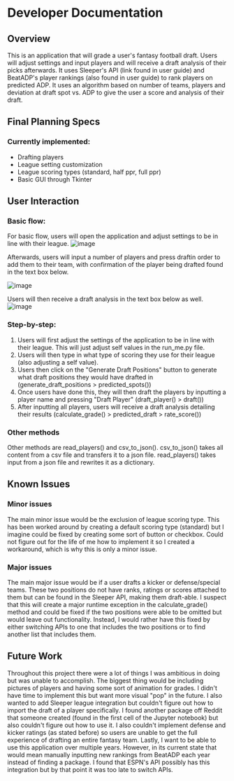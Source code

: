 # Developer Documentation

## Overview
This is an application that will grade a user's fantasy football draft. Users will adjust settings and input players and will receive 
a draft analysis of their picks afterwards. It uses Sleeper's API (link found in user guide) and BeatADP's player rankings (also found in user guide)
to rank players on predicted ADP. It uses an algorithm based on number of teams, players and deviation at draft spot vs. ADP to give the user a score
and analysis of their draft.

## Final Planning Specs
### Currently implemented:
- Drafting players
- League setting customization
- League scoring types (standard, half ppr, full ppr)
- Basic GUI through Tkinter

## User Interaction
### Basic flow:
For basic flow, users will open the application and adjust settings to be in line with their league. 
![image](https://github.com/user-attachments/assets/3da2e295-9f0c-4060-9f39-94e99312d552)

Afterwards, users will input a number of players and press draftin order to add them to their team, with confirmation of the player being drafted
 found in the text box below. 
 
![image](https://github.com/user-attachments/assets/547b2f74-248d-4df9-b3be-a5759f5b3cdb)

Users will then receive a draft analysis in the text box below as well.
![image](https://github.com/user-attachments/assets/5587d471-2e45-4225-a1c5-03be0c750230)

### Step-by-step:
1. Users will first adjust the settings of the application to be in line with their league. This will just adjust self values in the run_me.py file.
2. Users will then type in what type of scoring they use for their league (also adjusting a self value).
3. Users then click on the "Generate Draft Positions" button to generate what draft positions they would have drafted in (generate_draft_positions > predicted_spots())
4. Once users have done this, they will then draft the players by inputting a player name and pressing "Draft Player" (draft_player() > draft())
5. After inputting all players, users will receive a draft analysis detailing their results (calculate_grade() > predicted_draft > rate_score())

### Other methods
Other methods are read_players() and csv_to_json(). csv_to_json() takes all content from a csv file and transfers it to a json file. read_players() takes input
from a json file and rewrites it as a dictionary.

## Known Issues
### Minor issues
The main minor issue would be the exclusion of league scoring type. This has been worked around by creating a default scoring type (standard) but I imagine could be 
fixed by creating some sort of button or checkbox. Could not figure out for the life of me how to implement it so I created a workaround, which is why this is 
only a minor issue.

### Major issues
The main major issue would be if a user drafts a kicker or defense/special teams. These two positions do not have ranks, ratings or scores attached to them but can be
found in the Sleeper API, making them draft-able. I suspect that this will create a major runtime exception in the calculate_grade() method and could be fixed if
the two positions were able to be omitted but would leave out functionality. Instead, I would rather have this fixed by either switching APIs to one that includes
the two positions or to find another list that includes them.

## Future Work
Throughout this project there were a lot of things I was ambitious in doing but was unable to accomplish. The biggest thing would be including pictures of players 
and having some sort of animation for grades. I didn't have time to implement this but want more visual "pop" in the future. I also wanted to add Sleeper league 
integration but couldn't figure out how to import the draft of a player specifically. I found another package off Reddit that someone created (found in the first 
cell of the Jupyter notebook) but also couldn't figure out how to use it. I also couldn't implement defense and kicker ratings (as stated before) so users are
unable to get the full experience of drafting an entire fantasy team. Lastly, I want to be able to use this application over multiple years. However, in its current
state that would mean manually inputting new rankings from BeatADP each year instead of finding a package. I found that ESPN's API possibly has this integration but 
by that point it was too late to switch APIs.
